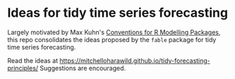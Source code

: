 # Ideas for tidy time series forecasting

Largely motivated by Max Kuhn's [Conventions for R Modelling Packages](https://github.com/tidymodels/model-implementation-principles), this repo consolidates the ideas proposed by the `fable` package for tidy time series forecasting.

Read the ideas at https://mitchelloharawild.github.io/tidy-forecasting-principles/
Suggestions are encouraged.
